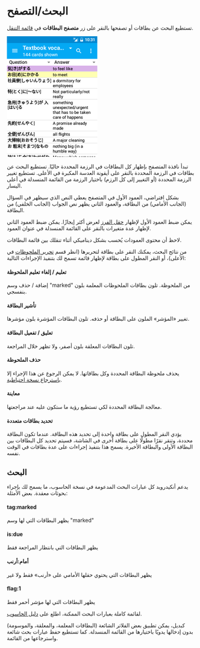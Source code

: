 # البحث/التصفح

<!-- toc -->

تستطيع البحث عن بطاقات أو تصفحها بالنقر على زر **متصفح البطاقات** في [قائمة التنقل](drawer.md).

![شاشة التصفح](img/6-browser.png)

تبدأ نافذة المتصفح بإظهار كل البطاقات في الرزمة المحددة حاليًا. تستطيع البحث عن بطاقات في الرزمة المحددة
بالنقر على أيقونة العدسة المكبرة في الأعلى. تستطيع تغيير الرزمة المحددة (أو التغيير إلى كل الرزم)
باختيار الرزمة من القائمة المنسدلة في أعلى اليسار.

بشكل افتراضي، العمود الأول في المتصفح يعطي النص الذي سيظهر في السؤال (الجانب الأمامي) من البطاقة،
والعمود الثاني يظهر نص الجواب (الجانب الخلفي) من البطاقة.

يمكن ضبط العمود الأول لإظهار [حقل الفرز](https://www.abdnh.net/anki-manual/editing.html#تخصيص-الحقول)
لعرض أكثر إيجازًا. يمكن ضبط العمود الثاني لإظهار عدة متغيرات بالنقر على القائمة المنسدلة في عنوان العمود.

لاحظ أن محتوى العمودات يُحسب بشكل ديناميكي أثناء تنقلك بين قائمة البطاقات.

من نتائج البحث، يمكنك النقر على بطاقة لتحريرها (انظر قسم [تحرير الملحوظات](editing-notes.md) في الأعلى)،
أو النقر المطول على بطاقة لإظهار قائمة تسمح لك بتنفيذ الإجراءات التالية:

#### تعليم / إلغاء تعليم الملحوظة
إضافة / حذف وسم "marked" من الملحوظة. تلون بطاقات الملحوظات المعلمة بلون بنفسجي.

#### تأشير البطاقة
تغيير «المؤشر» الملون على البطاقة أو حذفه. تلون البطاقات المؤشرة بلون مؤشرها.

#### تعليق / تفعيل البطاقة
تلون البطاقات المعلقة بلون أصفر، ولا تظهر خلال المراجعة.

#### حذف الملحوظة
يحذف ملحوظة البطاقة المحددة وكل بطاقاتها.
لا يمكن الرجوع عن هذا الإجراء إلا [باسترجاع نسخة احتياطية](backups.md).

#### معاينة
معالجة البطاقة المحددة لكي تستطيع رؤية ما ستكون عليه عند مراجعتها.

#### تحديد بطاقات متعددة
يؤدي النقر المطول على بطاقة واحدة إلى تحديد هذه البطاقة.
عندما تكون البطاقة محددة، وتنقر نقرًا مطولًا على بطاقة أخرى في الشاشة، فسيتم تحديد كل البطاقات
بين البطاقة الأولى والبطاقة الأخيرة. يسمح هذا بتنفيذ إجراءات على عدة بطاقات في الوقت نفسه.

## البحث
يدعم أنكيدرويد كل عبارات البحث المدعومة في نسخة الحاسوب، ما يسمح لك بإجراء بحوثات معقدة. بعض الأمثلة:

#### tag:marked
يظهر البطاقات التي لها وسم "marked"

#### is:due
يظهر البطاقات التي بانتظار المراجعة فقط
#### أمام:أرنب
يظهر البطاقات التي يحتوي حقلها الأمامي على «أرنب» فقط ولا غير
#### flag:1
يظهر البطاقات التي لها مؤشر أحمر فقط

لقائمة كاملة بعبارات البحث الممكنة، اطلع على [دليل الحاسوب](https://www.abdnh.net/anki-manual/searching.html).

كبديل، يمكن تطبيق بعض الفلاتر الشائعة (البطاقات المعلمة، والمعلقة، والموسومة) بدون إدخالها يدويًا
باختيارها من القائمة المنسدلة. كما تستطيع حفظ عبارات بحث شائعة واسترجاعها من القائمة.
